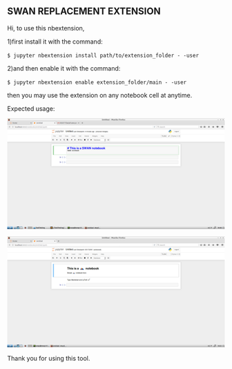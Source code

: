 SWAN REPLACEMENT EXTENSION
-------------------------------------------
Hi, to use this nbextension,

1)first install it with the command:

`$ jupyter nbextension install path/to/extension_folder - -user`

2)and then enable it with the command:

`$ jupyter nbextension enable extension_folder/main - -user`

then you may use the extension on any notebook cell at anytime.

Expected usage:

![alt text](./img1.png)

![alt text](./img2.png)

Thank you for using this tool. 
